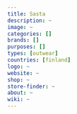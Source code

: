 ```yaml
---
title: Sasta
description: ~
image: ~
categories: []
brands: []
purposes: []
types: [outwear]
countries: [finland]
logo: ~
website: ~
shop: ~
store-finder: ~
about: ~
wiki: ~
---
```

